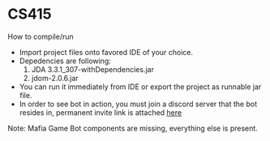 # CS415

How to compile/run

+ Import project files onto favored IDE of your choice.
+ Depedencies are following:
  1. JDA 3.3.1_307-withDependencies.jar
  2. jdom-2.0.6.jar
+ You can run it immediately from IDE or export the project as runnable jar file.
+ In order to see bot in action, you must join a discord server that the bot resides in, permanent invite link is attached [here](https://discord.gg/NDR9WAj)

Note: Mafia Game Bot components are missing, everything else is present.
